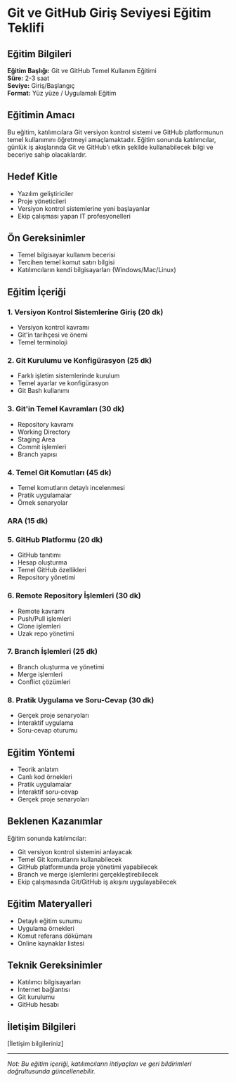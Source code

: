 # Git ve GitHub Giriş Seviyesi Eğitim Teklifi

## Eğitim Bilgileri

**Eğitim Başlığı:** Git ve GitHub Temel Kullanım Eğitimi  
**Süre:** 2-3 saat  
**Seviye:** Giriş/Başlangıç  
**Format:** Yüz yüze / Uygulamalı Eğitim

## Eğitimin Amacı
Bu eğitim, katılımcılara Git versiyon kontrol sistemi ve GitHub platformunun temel kullanımını öğretmeyi amaçlamaktadır. Eğitim sonunda katılımcılar, günlük iş akışlarında Git ve GitHub'ı etkin şekilde kullanabilecek bilgi ve beceriye sahip olacaklardır.

## Hedef Kitle
- Yazılım geliştiriciler
- Proje yöneticileri
- Versiyon kontrol sistemlerine yeni başlayanlar
- Ekip çalışması yapan IT profesyonelleri

## Ön Gereksinimler
- Temel bilgisayar kullanım becerisi
- Tercihen temel komut satırı bilgisi
- Katılımcıların kendi bilgisayarları (Windows/Mac/Linux)

## Eğitim İçeriği

### 1. Versiyon Kontrol Sistemlerine Giriş (20 dk)
- Versiyon kontrol kavramı
- Git'in tarihçesi ve önemi
- Temel terminoloji

### 2. Git Kurulumu ve Konfigürasyon (25 dk)
- Farklı işletim sistemlerinde kurulum
- Temel ayarlar ve konfigürasyon
- Git Bash kullanımı

### 3. Git'in Temel Kavramları (30 dk)
- Repository kavramı
- Working Directory
- Staging Area
- Commit işlemleri
- Branch yapısı

### 4. Temel Git Komutları (45 dk)
- Temel komutların detaylı incelenmesi
- Pratik uygulamalar
- Örnek senaryolar

### ARA (15 dk)

### 5. GitHub Platformu (20 dk)
- GitHub tanıtımı
- Hesap oluşturma
- Temel GitHub özellikleri
- Repository yönetimi

### 6. Remote Repository İşlemleri (30 dk)
- Remote kavramı
- Push/Pull işlemleri
- Clone işlemleri
- Uzak repo yönetimi

### 7. Branch İşlemleri (25 dk)
- Branch oluşturma ve yönetimi
- Merge işlemleri
- Conflict çözümleri

### 8. Pratik Uygulama ve Soru-Cevap (30 dk)
- Gerçek proje senaryoları
- İnteraktif uygulama
- Soru-cevap oturumu

## Eğitim Yöntemi
- Teorik anlatım
- Canlı kod örnekleri
- Pratik uygulamalar
- İnteraktif soru-cevap
- Gerçek proje senaryoları

## Beklenen Kazanımlar
Eğitim sonunda katılımcılar:
- Git versiyon kontrol sistemini anlayacak
- Temel Git komutlarını kullanabilecek
- GitHub platformunda proje yönetimi yapabilecek
- Branch ve merge işlemlerini gerçekleştirebilecek
- Ekip çalışmasında Git/GitHub iş akışını uygulayabilecek

## Eğitim Materyalleri
- Detaylı eğitim sunumu
- Uygulama örnekleri
- Komut referans dökümanı
- Online kaynaklar listesi

## Teknik Gereksinimler
- Katılımcı bilgisayarları
- İnternet bağlantısı
- Git kurulumu
- GitHub hesabı

## İletişim Bilgileri
[İletişim bilgileriniz]

---
*Not: Bu eğitim içeriği, katılımcıların ihtiyaçları ve geri bildirimleri doğrultusunda güncellenebilir.*
